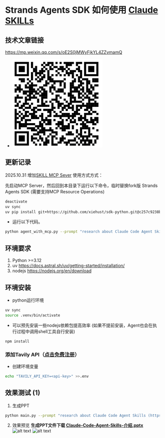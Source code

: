 # Strands Agents SDK 如何使用 [Claude SKILLs](https://github.com/anthropics/skills)

## 技术文章链接

https://mp.weixin.qq.com/s/oE2S0jMWyFjkYL4ZZvmamQ
- ![alt text](assets/wx.png)

## 更新记录
2025.10.31 增加[SKILL MCP Sever](../skills-mcp-server/README.md) 使用方式方式：

先启动MCP Server，然后回到本目录下运行以下命令，临时替换fork版 Strands Agents SDK (需要支持MCP Resource Operations)  
```bash
deactivate
uv sync
uv pip install git+https://github.com/xiehust/sdk-python.git@c257c9238b1fa81b12b598855b0b1ae3e95a6e11
```

- 运行以下代码。
```bash
python agent_with_mcp.py --prompt "research about Claude Code Agent Skills (https://docs.claude.com/en/docs/claude-code/skills), and create a ppt in Chinese to introduce it, save it as pptx file in working directory."
```


## 环境要求
1. Python >=3.12
2. uv https://docs.astral.sh/uv/getting-started/installation/
3. nodejs https://nodejs.org/en/download

## 环境安装
- python运行环境
```bash
uv sync
source .venv/bin/activate
```

- 可以预先安装一些nodejs依赖包提高效率 (如果不提前安装，Agent也会在执行过程中调用shell工具自行安装)
```bash
npm install
```

### 添加Tavily API（[点击免费注册](https://docs.tavily.com/documentation/mcp)）
- 创建环境变量
```bash
echo "TAVILY_API_KEY=<api-key>" >>.env
```


## 效果测试 (1)
1. 生成PPT
```bash
python main.py --prompt "research about Claude Code Agent Skills (https://docs.claude.com/en/docs/claude-code/skills), and create a ppt in Chinese to introduce it, save it as pptx file in working directory."
```

2. 效果预览
**生成PPT文件下载 [Claude-Code-Agent-Skills-介绍.pptx](assets/Claude-Code-Agent-Skills-介绍.pptx)**
![alt text](assets/image.png)
![alt text](assets/image2.png)




